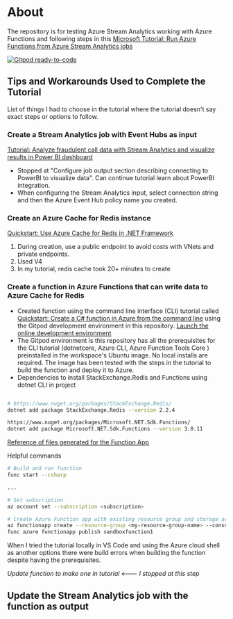 # About

The repository is for testing Azure Stream Analytics working with Azure Functions and following steps in this [Microsoft Tutorial: Run Azure Functions from Azure Stream Analytics jobs](https://docs.microsoft.com/en-us/azure/stream-analytics/stream-analytics-with-azure-functions)

[![Gitpod ready-to-code](https://img.shields.io/badge/Gitpod-ready--to--code-blue?logo=gitpod)](https://gitpod.io/#https://github.com/justintungonline/azure-sa-function-tests)

## Tips and Workarounds Used to Complete the Tutorial

List of things I had to choose in the tutorial where the tutorial doesn't say exact steps or options to follow.

### Create a Stream Analytics job with Event Hubs as input

[Tutorial: Analyze fraudulent call data with Stream Analytics and visualize results in Power BI dashboard](https://docs.microsoft.com/en-us/azure/stream-analytics/stream-analytics-real-time-fraud-detection)

- Stopped at "Configure job output section describing connecting to PowerBI to visualize data". Can continue tutorial learn about PowerBI integration.
- When configuring the Stream Analytics input, select connection string and then the Azure Event Hub policy name you created.

### Create an Azure Cache for Redis instance

[Quickstart: Use Azure Cache for Redis in .NET Framework](https://docs.microsoft.com/en-us/azure/azure-cache-for-redis/cache-dotnet-how-to-use-azure-redis-cache#create-a-cache)

1. During creation, use a public endpoint to avoid costs with VNets and private endpoints.
2. Used V4
3. In my tutorial, redis cache took 20+ minutes to create

### Create a function in Azure Functions that can write data to Azure Cache for Redis

- Created function using the command line interface (CLI) tutorial called [Quickstart: Create a C# function in Azure from the command line](https://docs.microsoft.com/en-us/azure/azure-functions/create-first-function-cli-csharp?tabs=azure-cli%2Ccurl) using the Gitpod development environment in this repository. [Launch the online development environment](https://gitpod.io/#https://github.com/justintungonline/azure-sa-function-tests)
- The Gitpod environment is this repository has all the prerequisites for the CLI tutorial (dotnetcore, Azure CLI, Azure Function Tools Core ) preinstalled in the workspace's Ubuntu image. No local installs are required. The image has been tested with the steps in the tutorial to build the function and deploy it to Azure.
- Dependencies to install StackExchange.Redis and Functions using dotnet CLI in project

```sh

# https://www.nuget.org/packages/StackExchange.Redis/
dotnet add package StackExchange.Redis --version 2.2.4

https://www.nuget.org/packages/Microsoft.NET.Sdk.Functions/
dotnet add package Microsoft.NET.Sdk.Functions --version 3.0.11

```

[Reference of files generated for the Function App](https://docs.microsoft.com/en-us/azure/azure-functions/functions-develop-vs-code?tabs=csharp#generated-project-files)

Helpful commands

```sh
# Build and run function
func start --csharp

...

# Set subscription
az account set --subscription <subscription>

# Create Azure Function app with existing resource group and storage account I created in advance of creating the function, then publish
az functionapp create --resource-group <my-resource-group-name> --consumption-plan-location canadacentral --runtime dotnet --functions-version 3 --name sandboxfunction1 --storage-account sandboxstorageaccount
func azure functionapp publish sandboxfunction1
```

When I tried the tutorial locally in VS Code and using the Azure cloud shell as another options there were build errors when building the function despite having the prerequisites.

*Update function to make one in tutorial  <--- I stopped at this step*

## Update the Stream Analytics job with the function as output
